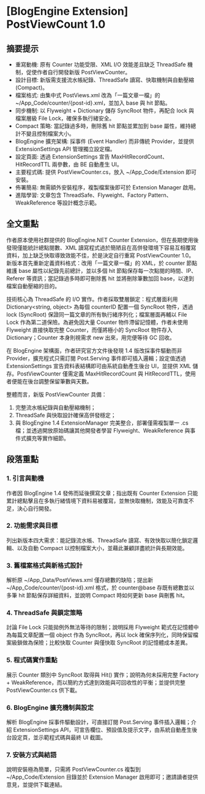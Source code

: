 # [BlogEngine Extension] PostViewCount 1.0

## 摘要提示
- 重寫動機: 原有 Counter 功能受限、XML I/O 效能差且缺乏 ThreadSafe 機制，促使作者自行開發新版 PostViewCounter。
- 設計目標: 新版需支援流水帳紀錄、ThreadSafe 讀寫、快取機制與自動壓縮 (Compact)。
- 檔案格式: 由集中式 PostViews.xml 改為「一篇文章一檔」的 ~/App_Code/counter/{post-id}.xml，並加入 base 與 hit 節點。
- 同步機制: 以 Flyweight + Dictionary 儲存 SyncRoot 物件，再配合 lock 與檔案層級 File Lock，確保多執行緒安全。
- Compact 策略: 當記錄過多時，刪除舊 hit 節點並累加到 base 屬性，維持總計不變且控制檔案大小。
- BlogEngine 擴充架構: 採事件 (Event Handler) 而非傳統 Provider，並提供 ExtensionSettings API 管理獨立設定檔。
- 設定頁面: 透過 ExtensionSettings 宣告 MaxHitRecordCount、HitRecordTTL 兩參數，由 BE 自動產生 UI。
- 主要程式碼: 提供 PostViewCounter.cs，放入 ~/App_Code/Extension 即可安裝。
- 佈署簡易: 無需額外安裝程序，複製檔案後即可於 Extension Manager 啟用。
- 進階學習: 文章包含 ThreadSafe、Flyweight、Factory Pattern、WeakReference 等設計概念示範。

## 全文重點
作者原本使用社群提供的 BlogEngine.NET Counter Extension，但在長期使用後發現僅能統計總點閱數、XML 讀寫程式過於簡陋且在高併發環境下容易互相覆寫資料，加上缺乏快取導致效能不佳，於是決定自行重寫 PostViewCounter 1.0。新版本首先重新定義資料格式：改用「一篇文章一檔」的 XML，於 counter 節點維護 base 屬性以紀錄先前總計，並以多個 hit 節點保存每一次點閱的時間、IP、Referer 等資訊；當記錄過多時即可刪除舊 hit 並將刪除筆數加回 base，以達到檔案自動壓縮的目的。

技術核心為 ThreadSafe 的 I/O 實作。作者採取雙層鎖定：程式層面利用 Dictionary<string, object> 為每個 counterID 配置一個 SyncRoot 物件，透過 lock (SyncRoot) 保證同一篇文章的所有執行緒序列化；檔案層面再輔以 File Lock 作為第二道保險。為避免因大量 Counter 物件滯留記憶體，作者未使用 Flyweight 直接快取完整 Counter，而僅將極小的 SyncRoot 物件存入 Dictionary；Counter 本身則視需求 new 出來，用完便等待 GC 回收。

在 BlogEngine 架構面，作者研究官方文件後發現 1.4 版改採事件驅動而非 Provider，擴充程式只需訂閱 Post.Serving 事件即可插入邏輯；設定值透過 ExtensionSettings 宣告資料表結構即可由系統自動產生後台 UI，並提供 XML 儲存。PostViewCounter 僅需定義 MaxHitRecordCount 與 HitRecordTTL，使用者便能在後台調整保留筆數與天數。

整體而言，新版 PostViewCounter 具備：
1. 完整流水帳紀錄與自動壓縮機制；
2. ThreadSafe 與快取設計確保高併發穩定；
3. 與 BlogEngine 1.4 ExtensionManager 完美整合，部署僅需複製單一 .cs 檔；並透過開放原始碼讓其他開發者學習 Flyweight、WeakReference 與事件式擴充等實作細節。

## 段落重點
### 1. 引言與動機
作者因 BlogEngine 1.4 發佈而延後撰寫文章；指出既有 Counter Extension 只能累計總點擊且在多執行緒情境下資料易被覆寫，並無快取機制，效能及可靠度不足，決心自行開發。

### 2. 功能需求與目標
列出新版本四大需求：能記錄流水帳、ThreadSafe 讀寫、有效快取以簡化鎖定邏輯、以及自動 Compact 以控制檔案大小，並藉此兼顧詳盡統計與長期效能。

### 3. 舊檔案格式與新格式設計
解析原 ~/App_Data/PostViews.xml 僅存總數的缺陷；提出新 ~/App_Code/counter/{post-id}.xml 格式，於 counter@base 存既有總數並以多筆 hit 節點保存詳細資料，並說明 Compact 時如何更新 base 與刪舊 hit。

### 4. ThreadSafe 與鎖定策略
討論 File Lock 只能拋例外無法等待的限制；說明採用 Flyweight 範式在記憶體中為每篇文章配置一個 object 作為 SyncRoot，再以 lock 確保序列化，同時保留檔案級鎖做為保險；比較快取 Counter 與僅快取 SyncRoot 的記憶體成本差異。

### 5. 程式碼實作重點
展示 Counter 類別中 SyncRoot 取得與 Hit() 實作；說明為何未採用完整 Factory + WeakReference，而以簡約方式達到效能與可回收性的平衡；並提供完整 PostViewCounter.cs 供下載。

### 6. BlogEngine 擴充機制與設定
解析 BlogEngine 採事件驅動設計，可直接訂閱 Post.Serving 事件插入邏輯；介紹 ExtensionSettings API，可宣告欄位、預設值及提示文字，由系統自動產生後台設定頁，並示範程式碼與最終 UI 截圖。

### 7. 安裝方式與結語
說明安裝極為簡單，只需將 PostViewCounter.cs 複製到 ~/App_Code/Extension 目錄並於 Extension Manager 啟用即可；邀請讀者提供意見，並提供下載連結。
